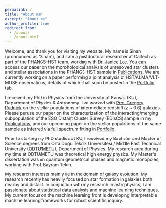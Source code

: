 ```yaml
---
permalink: /
title: "About me"
excerpt: "About me"
author_profile: true
redirect_from: 
  - /about/
  - /about.html
---
```


Welcome, and thank you for visiting my website. My name is Sinan (pronounced as 'Sinan'), and I am a postdoctoral researcher at Caltech as part of the [PHANGS-HST](https://phangs.stsci.edu/) team, working with [Dr. Janice Lee](https://www.as.arizona.edu/people/faculty/janice-lee). You can access our paper on the morphological analysis of unresolved star clusters and stellar associations in the PHANGS-HST sample in [Publications](https://sinandeger.github.io/publications/). We are currently working on a paper performing a joint analysis of HST/ALMA/VLT-MUSE observations, details of which shall soon be posted in the [Portfolio](https://sinandeger.github.io/portfolio/) tab.

I received my PhD in Physics from the University of Kansas (KU), Department of Physics & Astronomy. I've worked with [Prof. Gregory Rudnick](https://physics.ku.edu/people/rudnick-gregory) on the stellar populations of intermediate redshift (z ~ 0.6) galaxies. Please peruse our paper on the characterization of the interacting/merging subpopulation of the ESO Distant Cluster Survey (EDisCS) sample in my [Publications](https://sinandeger.github.io/publications/), and our upcoming paper on the stellar populations of the same sample as inferred via full spectrum fitting in [Portfolio](https://sinandeger.github.io/portfolio/).

Prior to starting my PhD studies at KU, I received my Bachelor and Master of Science degrees from Orta Doğu Teknik Üniversitesi / Middle East Technical University ([ODTÜ/METU](https://www.metu.edu.tr/)), Department of Physics. My research area during my time at ODTÜ/METU was theoretical high energy physics. My Master's dissertation was on quantum geometrical phases and magnetic monopoles, working with Prof. Bayram Tekin.

My research interests mainly lie in the domain of galaxy evolution. My research recently has heavily focused on star formation in galaxies both nearby and distant. In conjuction with my research in astrophysics, I am passionate about statistical data analysis and machine learning techniques. My current focus on the machine learning front is developing interpretable machine learning frameworks for robust scientific inquiry. 
